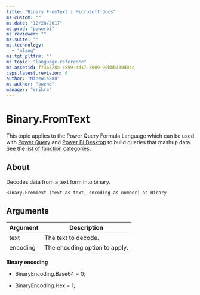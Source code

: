 ```yaml
---
title: "Binary.FromText | Microsoft Docs"
ms.custom: ""
ms.date: "12/28/2017"
ms.prod: "powerbi"
ms.reviewer: ""
ms.suite: ""
ms.technology: 
  - "mlang"
ms.tgt_pltfrm: ""
ms.topic: "language-reference"
ms.assetid: f736728a-5899-4d17-8009-90bbb330d04c
caps.latest.revision: 6
author: "Minewiskan"
ms.author: "owend"
manager: "erikre"
---
```

# Binary.FromText
This topic applies to the Power Query Formula Language which can be used with [Power Query](https://support.office.com/article/Introduction-to-Microsoft-Power-Query-for-Excel-6E92E2F4-2079-4E1F-BAD5-89F6269CD605) and [Power BI Desktop](http://go.microsoft.com/fwlink/p/?LinkId=618607) to build queries that mashup data. See the list of [function categories](https://msdn.microsoft.com/en-us/library/mt211003.aspx).  
  
## About  
Decodes data from a text form into binary.  
  
```  
Binary.FromText (text as text, encoding as number) as Binary  
```  
  
## Arguments  
  
|Argument|Description|  
|------------|---------------|  
|text|The text to decode.|  
|encoding|The encoding option to apply.|  
  
**Binary encoding**  
  
-   BinaryEncoding.Base64 = 0;  
  
-   BinaryEncoding.Hex = 1;  
  
